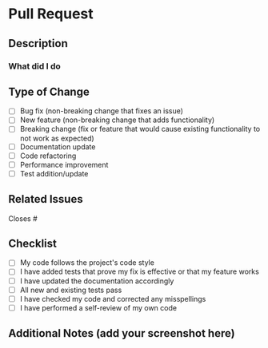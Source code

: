 # Pull Request

## Description
<!-- Provide a brief description of the changes in this PR -->

### What did I do
<!-- in clear bullets, list out what you did in this PR here -->

## Type of Change
<!-- Mark the appropriate option with an 'x' -->
- [ ] Bug fix (non-breaking change that fixes an issue)
- [ ] New feature (non-breaking change that adds functionality)
- [ ] Breaking change (fix or feature that would cause existing functionality to not work as expected)
- [ ] Documentation update
- [ ] Code refactoring
- [ ] Performance improvement
- [ ] Test addition/update

## Related Issues
<!-- Link any related issues using #issue_number -->
Closes #

## Checklist
<!-- Mark the items you've completed with an 'x', substituting 'x' for the open space between the square brackets -->
- [ ] My code follows the project's code style
- [ ] I have added tests that prove my fix is effective or that my feature works
- [ ] I have updated the documentation accordingly
- [ ] All new and existing tests pass
- [ ] I have checked my code and corrected any misspellings
- [ ] I have performed a self-review of my own code

## Additional Notes (add your screenshot here)
<!-- Add any additional information that might be helpful for reviewers -->
